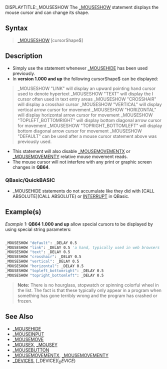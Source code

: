 DISPLAYTITLE:_MOUSESHOW
The [_MOUSESHOW](_MOUSESHOW) statement displays the mouse cursor and can change its shape.


## Syntax

>  [_MOUSESHOW](_MOUSESHOW) [cursorShape$]


## Description

* Simply use the statement whenever [_MOUSEHIDE](_MOUSEHIDE) has been used previously.
* In **version 1.000 and up** the following cursorShape$ can be displayed:
> _MOUSESHOW "LINK" will display an upward pointing hand cursor used to denote hypertext
> _MOUSESHOW "TEXT" will display the I cursor often used in text entry areas 
> _MOUSESHOW "CROSSHAIR" will display a crosshair cursor
> _MOUSESHOW "VERTICAL" will display vertical arrow cursor for movement
> _MOUSESHOW "HORIZONTAL" will display horizontal arrow cursor for movement
> _MOUSESHOW "TOPLEFT_BOTTOMRIGHT" will display bottom diagonal arrow cursor for movement
> _MOUSESHOW "TOPRIGHT_BOTTOMLEFT" will display bottom diagonal arrow cursor for movement
> _MOUSESHOW "DEFAULT" can be used after a mouse cursor statement above was previously used.
* This statement will also disable [_MOUSEMOVEMENTX](_MOUSEMOVEMENTX) or [_MOUSEMOVEMENTY](_MOUSEMOVEMENTY) relative mouse movement reads.
* The mouse cursor will not interfere with any print or graphic screen changes in **QB64**.


### QBasic/QuickBASIC

* _MOUSEHIDE statements do not accumulate like they did with [CALL ABSOLUTE](CALL ABSOLUTE) or [INTERRUPT](INTERRUPT) in QBasic.


## Example(s)

*Example 1:* **QB64 1.000 and up** allow special cursors to be displayed by using special string parameters:

```vb

_MOUSESHOW "default": _DELAY 0.5
_MOUSESHOW "link": _DELAY 0.5 'a hand, typically used in web browsers
_MOUSESHOW "text": _DELAY 0.5
_MOUSESHOW "crosshair": _DELAY 0.5
_MOUSESHOW "vertical": _DELAY 0.5
_MOUSESHOW "horizontal": _DELAY 0.5
_MOUSESHOW "topleft_bottomright": _DELAY 0.5
_MOUSESHOW "topright_bottomleft": _DELAY 0.5 

```
>  **Note:** There is no hourglass, stopwatch or spinning colorful wheel in the list. The fact is that these typically only appear in a program when something has gone terribly wrong and the program has crashed or frozen.


## See Also

* [_MOUSEHIDE](_MOUSEHIDE)
* [_MOUSEINPUT](_MOUSEINPUT)
* [_MOUSEMOVE](_MOUSEMOVE)
* [_MOUSEX](_MOUSEX), [_MOUSEY](_MOUSEY)
* [_MOUSEBUTTON](_MOUSEBUTTON)
* [_MOUSEMOVEMENTX](_MOUSEMOVEMENTX), [_MOUSEMOVEMENTY](_MOUSEMOVEMENTY)
* [_DEVICES](_DEVICES), [_DEVICE$](_DEVICE$)




